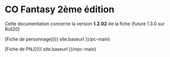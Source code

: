 # CO Fantasy 2ème édition

Cette documentation concerne la version **1.2.02** de la fiche (future 1.3.0 sur Roll20)

[Fiche de personnage]({{ site.baseurl }}/pc-main)

[Fiche de PNJ]({{ site.baseurl }}/npc-main)
